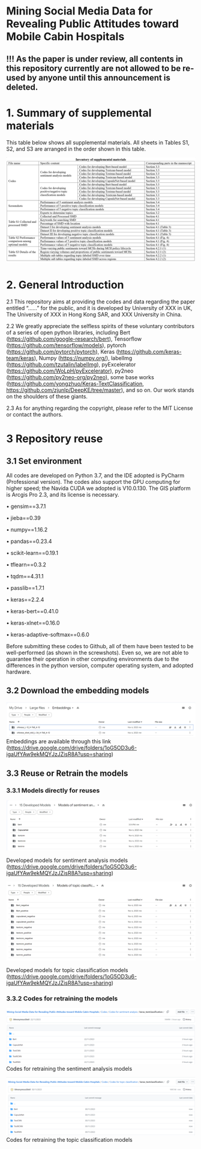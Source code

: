 # Mining Social Media Data for Revealing Public Attitudes toward Mobile Cabin Hospitals
 
## !!! As the paper is under review, all contents in this repository currently are not allowed to be re-used by anyone until this announcement is deleted.

# 1. Summary of supplemental materials
This table below shows all supplemental materials. All sheets in Tables S1, S2, and S3 are arranged in the order shown in this table.

![image]( https://github.com/0AnonymousSite0/Mining-Social-Media-Data-for-Revealing-Public-Attitudes-toward-Mobile-Cabin-Hospitals/blob/main/Screenshots%20for%20model%20developments/Inventory%20of%20supplemental%20materials.png)

# 2. General Introduction

2.1 This repository aims at providing the codes and data regarding the paper entitled “……” for the public, and it is developed by University of XXX in UK,  The University of XXX in Hong Kong SAR, and XXX University in China.

2.2 We greatly appreciate the selfless spirits of these voluntary contributors of a series of open python libraries, including Bert (https://github.com/google-research/bert), Tensorflow (https://github.com/tensorflow/models), pytorch (https://github.com/pytorch/pytorch), Keras (https://github.com/keras-team/keras), Numpy (https://numpy.org/), labelImg (https://github.com/tzutalin/labelImg), pyExcelerator (https://github.com/WoLpH/pyExcelerator), py2neo (https://github.com/py2neo-org/py2neo), some base works (https://github.com/yongzhuo/Keras-TextClassification, https://github.com/zjunlp/DeepKE/tree/master), and so on. Our work stands on the shoulders of these giants.

2.3 As for anything regarding the copyright, please refer to the MIT License or contact the authors.

# 3 Repository reuse 
## 3.1 Set environment 
All codes are developed on Python 3.7, and the IDE adopted is PyCharm (Professional version). The codes also support the GPU computing for higher speed; the Navida CUDA we adopted is V10.0.130. The GIS platform is Arcgis Pro 2.3, and its license is necessary. 

•	gensim==3.7.1

•	jieba==0.39

•	numpy==1.16.2

•	pandas==0.23.4

•	scikit-learn==0.19.1

•	tflearn==0.3.2

•	tqdm==4.31.1

•	passlib==1.7.1

•	keras==2.2.4

•	keras-bert==0.41.0

•	keras-xlnet==0.16.0

•	keras-adaptive-softmax==0.6.0


Before submitting these codes to Github, all of them have been tested to be well-performed (as shown in the screwshots). Even so, we are not able to guarantee their operation in other computing environments due to the differences in the python version, computer operating system, and adopted hardware.

## 3.2 Download the embedding models 
![image]( https://github.com/0AnonymousSite0/Mining-Social-Media-Data-for-Revealing-Public-Attitudes-toward-Mobile-Cabin-Hospitals/blob/main/Screenshots%20for%20model%20developments/embeddings.png)
Embeddings are available through this link (https://drive.google.com/drive/folders/1oG5OD3u6-igaUfYAw9ekMQYJzJZisR8A?usp=sharing)
## 3.3 Reuse or Retrain the models 
### 3.3.1 Models directly for reuses
![image]( https://github.com/0AnonymousSite0/Mining-Social-Media-Data-for-Revealing-Public-Attitudes-toward-Mobile-Cabin-Hospitals/blob/main/Screenshots%20for%20model%20developments/Developed%20sentiment%20analysis%20models.png)

Developed models for sentiment analysis models (https://drive.google.com/drive/folders/1oG5OD3u6-igaUfYAw9ekMQYJzJZisR8A?usp=sharing)

![image]( https://github.com/0AnonymousSite0/Mining-Social-Media-Data-for-Revealing-Public-Attitudes-toward-Mobile-Cabin-Hospitals/blob/main/Screenshots%20for%20model%20developments/Developed%20topic%20classification%20models.png)

Developed models for topic classification models (https://drive.google.com/drive/folders/1oG5OD3u6-igaUfYAw9ekMQYJzJZisR8A?usp=sharing)
### 3.3.2 Codes for retraining the models

![image](https://github.com/0AnonymousSite0/Mining-Social-Media-Data-for-Revealing-Public-Attitudes-toward-Mobile-Cabin-Hospitals/blob/main/Screenshots%20for%20model%20developments/codes%20for%20developing%20sentiment%20analysis%20models.png)
Codes for retraining the sentiment analysis models

![image]( https://github.com/0AnonymousSite0/Mining-Social-Media-Data-for-Revealing-Public-Attitudes-toward-Mobile-Cabin-Hospitals/blob/main/Screenshots%20for%20model%20developments/codes%20for%20developing%20topic%20classification%20models.png)
Codes for retraining the topic classification models

